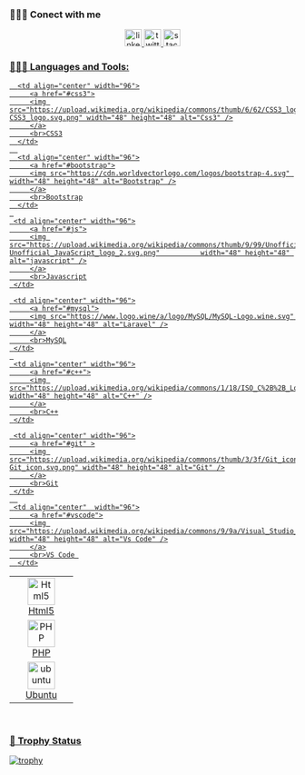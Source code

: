 
<!--
**JaberKhanjk/JaberKhanjk** is a ✨ _special_ ✨ repository because its `README.md` (this file) appears on your GitHub profile.

Here are some ideas to get you started:

- 🔭 I’m currently working on ...
- 🌱 I’m currently learning ...
- 👯 I’m looking to collaborate on ...
- 🤔 I’m looking for help with ...
- 💬 Ask me about ...
- 📫 How to reach me: ...
- 😄 Pronouns: ...
- ⚡ Fun fact: ...
-->



 ### 🕵🏻‍♂️ Conect with me
 
  <p align="center">
 <a href="https://www.linkedin.com/in/jaber-khan-6310a4144/" target="_blank"> <img src="https://www.vectorlogo.zone/logos/linkedin/linkedin-icon.svg" alt="linkedin" width="30" height="30"/>
<!--   <a href="#" target="_blank"> <img src="https://www.vectorlogo.zone/logos/codepen/codepen-icon.svg" alt="codepen" width="30" height="30"/> -->
 <a href="https://twitter.com/JaberK6" target="_blank"> <img src="https://www.vectorlogo.zone/logos/twitter/twitter-icon.svg" alt="twitter" width="30" height="30"/>
 <a href="https://stackoverflow.com/users/10585252/jaber-khan?tab=profile" target="_blank"> <img src="https://www.vectorlogo.zone/logos/stackoverflow/stackoverflow-icon.svg" alt="stackoverflow" width="30" height="30"/>
<!--   <a href="#" target="_blank"> <img src="https://www.vectorlogo.zone/logos/pinterest/pinterest-icon.svg" alt="pinterest" width="30" height="30"/> -->
<!--   <a href="#" target="_blank"> <img src="https://www.vectorlogo.zone/logos/skype/skype-icon.svg" alt="skype" width="30" height="30"/> -->
<!--   <a href="#" target="_blank"> <img src="https://www.vectorlogo.zone/logos/whatsapp/whatsapp-icon.svg" alt="whatsapp" width="30" height="30"/> -->
<!--   <a href="#" target="_blank"> <img src="https://www.vectorlogo.zone/logos/figma/figma-icon.svg" alt="figma" width="30" height="30"/> -->
  </p>

  
  


### 👨🏻‍💻 Languages and Tools:
<table align="center">
  <tr>
      <td align="center" width="96">
         <a href="#html5">
         <img src="https://seeklogo.com/images/H/html5-without-wordmark-color-logo-14D252D878-seeklogo.com.png" width="48" height="48" alt="Html5" />
         </a>
         <br>Html5
      </td>   
     
      <td align="center" width="96">
         <a href="#css3">
         <img src="https://upload.wikimedia.org/wikipedia/commons/thumb/6/62/CSS3_logo.svg/48px-CSS3_logo.svg.png" width="48" height="48" alt="Css3" />
         </a>
         <br>CSS3
      </td>
      
      <td align="center" width="96">
         <a href="#bootstrap">
         <img src="https://cdn.worldvectorlogo.com/logos/bootstrap-4.svg" width="48" height="48" alt="Bootstrap" />
         </a>
         <br>Bootstrap
      </td>
     
     <td align="center" width="96">
         <a href="#js">
         <img src="https://upload.wikimedia.org/wikipedia/commons/thumb/9/99/Unofficial_JavaScript_logo_2.svg/1024px-Unofficial_JavaScript_logo_2.svg.png"          width="48" height="48" alt="javascript" />
         </a>
         <br>Javascript
     </td>
       
  </tr>

  
  <tr>
     <td align="center" width="96">
         <a href="#php" >
         <img src="https://i.ibb.co/LzmYpDX/146-1466902-php-logo-png-transparent-php-logo-png-png-removebg-preview.png" width="48" height="48"
         alt="PHP" />
         </a>
         <br>PHP
     </td>
      
     <td align="center" width="96">
         <a href="#mysql">
         <img src="https://www.logo.wine/a/logo/MySQL/MySQL-Logo.wine.svg" width="48" height="48" alt="Laravel" />
         </a>
         <br>MySQL
     </td>
     
     <td align="center" width="96">
         <a href="#c++">
         <img src="https://upload.wikimedia.org/wikipedia/commons/1/18/ISO_C%2B%2B_Logo.svg" width="48" height="48" alt="C++" />
         </a>
         <br>C++
     </td>
  </tr>
   
  <tr>
     <td align="center" width="96">
         <a href="#ubuntu" >
         <img src="https://seeklogo.com/images/U/ubuntu-logo-8FDEC6A07B-seeklogo.com.png" width="48" height="48" alt="ubuntu" />
         </a>
         <br>Ubuntu
     </td>
      
     <td align="center" width="96">
         <a href="#git" >
         <img src="https://upload.wikimedia.org/wikipedia/commons/thumb/3/3f/Git_icon.svg/1200px-Git_icon.svg.png" width="48" height="48" alt="Git" />
         </a>
         <br>Git
     </td>
      
     <td align="center"  width="96">
         <a href="#vscode">
         <img src="https://upload.wikimedia.org/wikipedia/commons/9/9a/Visual_Studio_Code_1.35_icon.svg" width="48" height="48" alt="Vs Code" />
         </a>
         <br>VS Code 
      </td>
  </tr>
</table>
 <br />  
  
  
### 🤵 Trophy Status
[![trophy](https://github-profile-trophy.vercel.app/?username=JaberKhanjk)](https://github.com/ryo-ma/github-profile-trophy)
